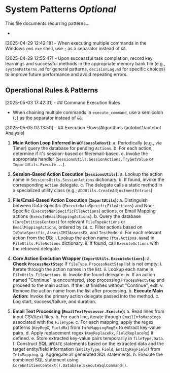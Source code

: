 # System Patterns *Optional*

This file documents recurring patterns...

*
[2025-04-29 12:42:18] - When executing multiple commands in the Windows `cmd.exe` shell, use `;` as a separator instead of `&&`.

[2025-04-29 12:55:47] - Upon successful task completion, record key learnings and successful methods in the appropriate memory bank file (e.g., `systemPatterns.md` for general patterns, `decisionLog.md` for specific choices) to improve future performance and avoid repeating errors.

## Operational Rules & Patterns

[2025-05-03 17:42:31] - ## Command Execution Rules
*   When chaining multiple commands in `execute_command`, use a semicolon (`;`) as the separator instead of `&&`.

[2025-05-05 07:13:50] - ## Execution Flows/Algorithms (autobot1/autobot Analysis)

1.  **Main Action Loop (Inferred in `WCFConsoleHost`):**
    a.  Periodically (e.g., via Timer) query the database for pending `Actions`.
    b.  For each action, determine if it's session-based or file/email-based.
    c.  Invoke the appropriate handler (`SessionsUtils.SessionActions.TryGetValue` or `ImportUtils.Execute...`).

2.  **Session-Based Action Execution (`SessionsUtils`):**
    a.  Lookup the action name in `SessionsUtils.SessionActions` dictionary.
    b.  If found, invoke the corresponding `Action` delegate.
    c.  The delegate calls a static method in a specialized utility class (e.g., `ADJUtils.CreateAdjustmentEntries`).

3.  **File/Email-Based Action Execution (`ImportUtils`):**
    a.  Distinguish between Data-Specific (`ExecuteDataSpecificFileActions`) and Non-Specific (`ExecuteNonSpecificFileActions`) actions, or Email Mapping actions (`ExecuteEmailMappingActions`).
    b.  Query the database (`CoreEntitiesContext`) for relevant `FileTypeActions` or `EmailMappingActions`, ordered by `Id`.
    c.  Filter actions based on `IsDataSpecific`, `AssessIM7`/`AssessEX`, and `TestMode`.
    d.  For each relevant action from the DB:
        i.  Lookup the action name (`fta.Actions.Name`) in `FileUtils.FileActions` dictionary.
        ii. If found, call `ExecuteActions` with the retrieved delegate.

4.  **Core Action Execution Wrapper (`ImportUtils.ExecuteActions`):**
    a.  **Check `ProcessNextStep`:** If `fileType.ProcessNextStep` list is not empty:
        i.  Iterate through the action names in the list.
        ii. Lookup each name in `FileUtils.FileActions`.
        iii. Invoke the found delegate.
        iv. If an action named "Continue" is encountered, stop processing `ProcessNextStep` and proceed to the main action. If the list finishes without "Continue", exit.
        v.  Remove the action name from the list after processing.
    b.  **Execute Main Action:** Invoke the primary action delegate passed into the method.
    c.  Log start, success/failure, and duration.

5.  **Email Text Processing (`EmailTextProcessor.Execute`):**
    a.  Read lines from input CSV/text files.
    b.  For each line, iterate through `EmailInfoMappings` associated with the `FileType`.
    c.  For each mapping, apply the regex patterns (`KeyRegX`, `FieldRx`) from `InfoMappingRegEx` to extract key-value pairs.
    d.  Apply replacement regex (`KeyReplaceRx`, `FieldReplaceRx`) if defined.
    e.  Store extracted key-value pairs temporarily in `fileType.Data`.
    f.  Construct SQL `UPDATE` statements based on the extracted data and the target entity/field information (`EntityType`, `Field`, `EntityKeyField`) from `InfoMapping`.
    g.  Aggregate all generated SQL statements.
    h.  Execute the combined SQL statement using `CoreEntitiesContext().Database.ExecuteSqlCommand()`.
